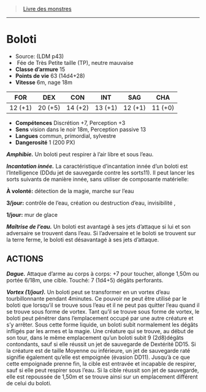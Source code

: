 ﻿> [Livre des monstres](tome_of_beasts.md)

---

# Boloti

- Source: (LDM p43)
-  Fée de Très Petite taille (TP), neutre mauvaise
- **Classe d’armure** 15
- **Points de vie** 63 (14d4+28)
- **Vitesse** 6m, nage 18m

|FOR|DEX|CON|INT|SAG|CHA|
|---|---|---|---|---|---|
|12 (+1)|20 (+5)|14 (+2)|13 (+1)|12 (+1)|11 (+0)|

- **Compétences** Discrétion +7, Perception +3
- **Sens** vision dans le noir 18m, Perception passive 13
- **Langues** commun, primordial, sylvestre
- **Dangerosité** 1 (200 PX)

**_Amphibie._** Un boloti peut respirer à l’air libre et sous l’eau.

**_Incantation innée._** La caractéristique d’incantation innée d’un boloti est l’Intelligence (DDdu jet de sauvegarde contre les sorts11). Il peut lancer les sorts suivants de manière innée, sans utiliser de composante matérielle:

**À volonté:** détection de la magie, marche sur l’eau

**3/jour:** contrôle de l’eau, création ou destruction d’eau, invisibilité ,

**1/jour:** mur de glace

**_Maîtrise de l’eau._** Un boloti est avantagé à ses jets d’attaque si lui et son adversaire se trouvent dans l’eau. Si l’adversaire et le boloti se trouvent sur la terre ferme, le boloti est désavantagé à ses jets d’attaque.

## ACTIONS

**_Dague._** Attaque d’arme au corps à corps: +7 pour toucher, allonge 1,50m ou portée 6/18m, une cible. Touché: 7 (1d4+5) dégâts perforants.

**_Vortex (1/jour)._** Un boloti peut se transformer en un vortex d’eau tourbillonnante pendant 4minutes. Ce pouvoir ne peut être utilisé par le boloti que lorsqu’il se trouve sous l’eau et il ne peut pas quitter l’eau quand il se trouve sous forme de vortex. Tant qu’il se trouve sous forme de vortex, le boloti peut pénétrer dans l’emplacement occupé par une autre créature et s’y arrêter. Sous cette forme liquide, un boloti subit normalement les dégâts infligés par les armes et la magie. Une créature qui se trouve, au début de son tour, dans le même emplacement qu’un boloti subit 9 (2d8)dégâts contondants, sauf si elle réussit un jet de sauvegarde de Dextérité DD15. Si la créature est de taille Moyenne ou inférieure, un jet de sauvegarde raté signifie également qu’elle est empoignée (évasion DD11). Jusqu’à ce que cette empoignade prenne fin, la cible est entravée et incapable de respirer, sauf si elle peut respirer sous l’eau. Si la cible réussit son jet de sauvegarde, elle est repoussée de 1,50m et se trouve ainsi sur un emplacement différent de celui du boloti.

